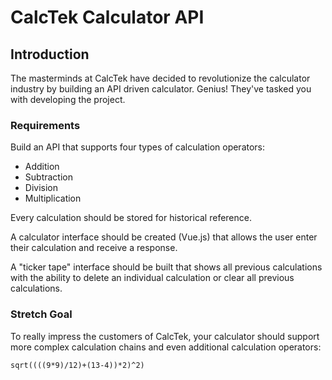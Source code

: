 # CalcTek Calculator API

## Introduction

The masterminds at CalcTek have decided to revolutionize the calculator industry by building an API driven calculator. Genius! They've tasked you with developing the project.

### Requirements

Build an API that supports four types of calculation operators:

-   Addition
-   Subtraction
-   Division
-   Multiplication

Every calculation should be stored for historical reference.

A calculator interface should be created (Vue.js) that allows the user enter their calculation and receive a response.

A "ticker tape" interface should be built that shows all previous calculations with the ability to delete an individual calculation or clear all previous calculations.

### Stretch Goal

To really impress the customers of CalcTek, your calculator should support more complex calculation chains and even additional calculation operators:

`sqrt((((9*9)/12)+(13-4))*2)^2)`
